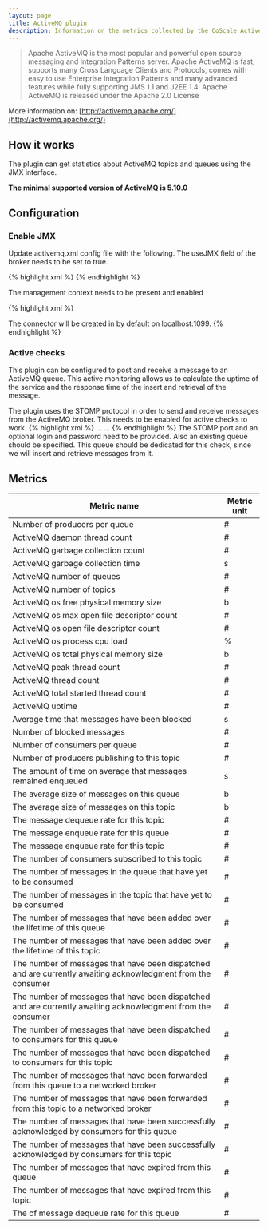 ```yaml
---
layout: page
title: ActiveMQ plugin
description: Information on the metrics collected by the CoScale ActiveMQ plugin.
---
```


> Apache ActiveMQ is the most popular and powerful open source messaging and Integration Patterns server. Apache ActiveMQ is fast, supports many Cross Language Clients and Protocols, comes with easy to use Enterprise Integration Patterns and many advanced features while fully supporting JMS 1.1 and J2EE 1.4. Apache ActiveMQ is released under the Apache 2.0 License

More information on: [http://activemq.apache.org/](http://activemq.apache.org/)

## How it works

The plugin can get statistics about ActiveMQ topics and queues using the JMX interface.

**The minimal supported version of ActiveMQ is 5.10.0**

## Configuration

### Enable JMX

Update activemq.xml config file with the following. The useJMX field of the broker needs to be set to true.

{% highlight xml %}
<broker xmlns="http://activemq.apache.org/schema/core"
        useJmx="true"
        brokerName="localhost"
        dataDirectory="${activemq.base}/data">
{% endhighlight %}

The management context needs to be present and enabled

{% highlight xml %}
<!-- Use the following to configure how ActiveMQ is exposed in JMX -->
<managementContext>
    <managementContext createConnector="true" />
</managementContext>
The connector will be created in by default on localhost:1099.
{% endhighlight %}

### Active checks

This plugin can be configured to post and receive a message to an ActiveMQ queue. This active monitoring allows us to calculate the uptime of the service and the response time of the insert and retrieval of the message.

The plugin uses the STOMP protocol in order to send and receive messages from the ActiveMQ broker. This needs to be enabled for active checks to work.
{% highlight xml %}
<transportConnectors>
    ...
    <transportConnector name="stomp" uri="stomp://0.0.0.0:61613?maximumConnections=1000&amp;wireFormat.maxFrameSize=104857600"/>
    ...
</transportConnectors>
{% endhighlight %}
The STOMP port and an optional login and password need to be provided. Also an existing queue should be specified. This queue should be dedicated for this check, since we will insert and retrieve messages from it.

## Metrics

| Metric name                                                                                                  | Metric unit |
|--------------------------------------------------------------------------------------------------------------|-------------|
| Number of producers per queue                                                                                | #           |
| ActiveMQ daemon thread count                                                                                 | #           |
| ActiveMQ garbage collection count                                                                            | #           |
| ActiveMQ garbage collection time                                                                             | s           |
| ActiveMQ number of queues                                                                                    | #           |
| ActiveMQ number of topics                                                                                    | #           |
| ActiveMQ os free physical memory size                                                                        | b           |
| ActiveMQ os max open file descriptor count                                                                   | #           |
| ActiveMQ os open file descriptor count                                                                       | #           |
| ActiveMQ os process cpu load                                                                                 | %           |
| ActiveMQ os total physical memory size                                                                       | b           |
| ActiveMQ peak thread count                                                                                   | #           |
| ActiveMQ thread count                                                                                        | #           |
| ActiveMQ total started thread count                                                                          | #           |
| ActiveMQ uptime                                                                                              | #           |
| Average time that messages have been blocked                                                                 | s           |
| Number of blocked messages                                                                                   | #           |
| Number of consumers per queue                                                                                | #           |
| Number of producers publishing to this topic                                                                 | #           |
| The amount of time on average  that messages remained enqueued                                               | s           |
| The average size of messages on this queue                                                                   | b           |
| The average size of messages on this topic                                                                   | b           |
| The message dequeue rate for this topic                                                                      | #           |
| The message enqueue rate for this queue                                                                      | #           |
| The message enqueue rate for this topic                                                                      | #           |
| The number of consumers subscribed to this topic                                                             | #           |
| The number of messages in the queue that have yet to be consumed                                             | #           |
| The number of messages in the topic that have yet to be consumed                                             | #           |
| The number of messages that have been added over the lifetime of this queue                                  | #           |
| The number of messages that have been added over the lifetime of this topic                                  | #           |
| The number of messages that have been dispatched and are currently awaiting acknowledgment from the consumer | #           |
| The number of messages that have been dispatched and are currently awaiting acknowledgment from the consumer | #           |
| The number of messages that have been dispatched to consumers for this queue                                 | #           |
| The number of messages that have been dispatched to consumers for this topic                                 | #           |
| The number of messages that have been forwarded from this queue to a networked broker                        | #           |
| The number of messages that have been forwarded from this topic to a networked broker                        | #           |
| The number of messages that have been successfully acknowledged by consumers for this queue                  | #           |
| The number of messages that have been successfully acknowledged by consumers for this topic                  | #           |
| The number of messages that have expired from this queue                                                     | #           |
| The number of messages that have expired from this topic                                                     | #           |
| The of message dequeue rate for this queue                                                                   | #           |
